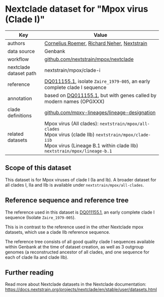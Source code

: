 # Nextclade dataset for "Mpox virus (Clade I)"

| Key                    | Value                                                                                                                                                                                  |
| ---------------------- | -------------------------------------------------------------------------------------------------------------------------------------------------------------------------------------- |
| authors                | [Cornelius Roemer](https://neherlab.org), [Richard Neher](https://neherlab.org), [Nextstrain](https://nextstrain.org)                                                                  |
| data source            | Genbank                                                                                                                                                                                |
| workflow               | [github.com/nextstrain/mpox/nextclade](https://github.com/nextstrain/mpox/nextclade)                                                                                                   |
| nextclade dataset path | nextstrain/mpox/clade-i                                                                                                                                                                |
| reference              | [DQ011155.1](https://www.ncbi.nlm.nih.gov/nuccore/DQ011155.1), isolate `Zaire_1979-005`, an early complete clade I sequence                                                            |
| annotation             | based on [DQ011155.1](https://www.ncbi.nlm.nih.gov/nuccore/DQ011155.1), but with genes called by modern names (OPGXXX)                                                                 |
| clade definitions      | [github.com/mpxv-lineages/lineage-designation](https://github.com/mpxv-lineages/lineage-designation)                                                                                   |
| related datasets       | Mpox virus (All clades): `nextstrain/mpox/all-clades`<br>Mpox virus (clade IIb) `nextstrain/mpox/clade-iib`<br>Mpox virus (Lineage B.1 within clade IIb) `nextstrain/mpox/lineage-b.1` |

## Scope of this dataset

This dataset is for Mpox viruses of clade I (Ia and Ib). A broader dataset for all clades I, IIa and IIb is available under `nextstrain/mpox/all-clades`.

## Reference sequence and reference tree

The reference used in this dataset is [DQ011155.1](https://www.ncbi.nlm.nih.gov/nuccore/DQ011155.1), an early complete clade I sequence (Isolate `Zaire_1979-005`).

This is in contrast to the reference used in the other Nextclade mpox datasets, which use a clade IIb reference sequence.

The reference tree consists of all good quality clade I sequences available within Genbank at the time of dataset creation, as well as 3 outgroup genomes (a reconstructed ancestor of all clades, and one sequence for each of clade IIa and clade IIb).

## Further reading

Read more about Nextclade datasets in the Nextclade documentation: https://docs.nextstrain.org/projects/nextclade/en/stable/user/datasets.html
